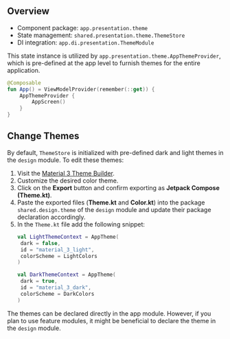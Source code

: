 ## Overview

- Component package: `app.presentation.theme`
- State management: `shared.presentation.theme.ThemeStore`
- DI integration: `app.di.presentation.ThemeModule`

This state instance is utilized by `app.presentation.theme.AppThemeProvider`, which is pre-defined at the app level to furnish themes for the entire application.

```kotlin
@Composable
fun App() = ViewModelProvider(remember(::get)) {
    AppThemeProvider {
        AppScreen()
    }
}
```

## Change Themes

By default, `ThemeStore` is initialized with pre-defined dark and light themes in the `design` module. To edit these themes:

1. Visit the [Material 3 Theme Builder](https://m3.material.io/theme-builder#/custom).
2. Customize the desired color theme.
3. Click on the **Export** button and confirm exporting as **Jetpack Compose (Theme.kt)**.
4. Paste the exported files (**Theme.kt** and **Color.kt**) into the package `shared.design.theme` of the `design` module and update their package declaration accordingly.
5. In the `Theme.kt` file add the following snippet:
   ```kotlin
   val LightThemeContext = AppTheme(
    dark = false,
    id = "material_3_light",
    colorScheme = LightColors
   )

   val DarkThemeContext = AppTheme(
    dark = true,
    id = "material_3_dark",
    colorScheme = DarkColors
   )
   ```

The themes can be declared directly in the app module. However, if you plan to use feature modules, it might be beneficial to declare the theme in the `design` module.
